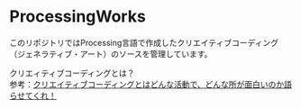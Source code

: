 # ProcessingWorks

このリポジトリではProcessing言語で作成したクリエイティブコーディング（ジェネラティブ・アート）のソースを管理しています。  

クリエィティブコーディングとは？  
参考：[クリエイティブコーディングとはどんな活動で、どんな所が面白いのか語らせてくれ！](https://note.com/reona396/n/n7a0ee0205c48)

